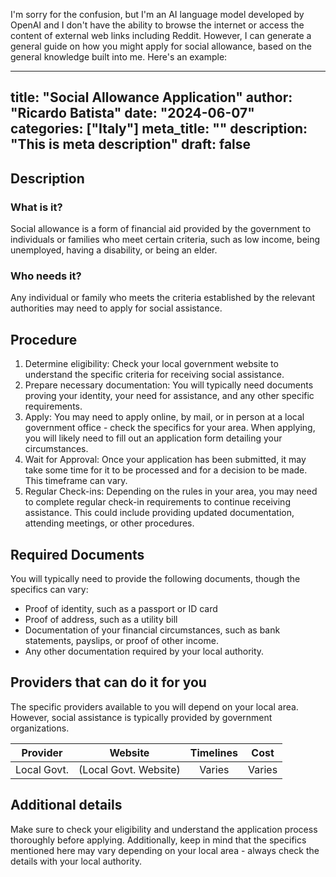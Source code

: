 I'm sorry for the confusion, but I'm an AI language model developed by OpenAI and I don't have the ability to browse the internet or access the content of external web links including Reddit. However, I can generate a general guide on how you might apply for social allowance, based on the general knowledge built into me. Here's an example:

---

title: "Social Allowance Application"
author: "Ricardo Batista"
date: "2024-06-07"
categories: ["Italy"]
meta_title: ""
description: "This is meta description"
draft: false
---

## Description
### What is it?
Social allowance is a form of financial aid provided by the government to individuals or families who meet certain criteria, such as low income, being unemployed, having a disability, or being an elder.

### Who needs it?
Any individual or family who meets the criteria established by the relevant authorities may need to apply for social assistance. 

## Procedure
1. Determine eligibility: Check your local government website to understand the specific criteria for receiving social assistance.
2. Prepare necessary documentation: You will typically need documents proving your identity, your need for assistance, and any other specific requirements.
3. Apply: You may need to apply online, by mail, or in person at a local government office - check the specifics for your area. When applying, you will likely need to fill out an application form detailing your circumstances.
4. Wait for Approval: Once your application has been submitted, it may take some time for it to be processed and for a decision to be made. This timeframe can vary.
5. Regular Check-ins: Depending on the rules in your area, you may need to complete regular check-in requirements to continue receiving assistance. This could include providing updated documentation, attending meetings, or other procedures.

## Required Documents
You will typically need to provide the following documents, though the specifics can vary:

- Proof of identity, such as a passport or ID card
- Proof of address, such as a utility bill
- Documentation of your financial circumstances, such as bank statements, payslips, or proof of other income.
- Any other documentation required by your local authority.
   
## Providers that can do it for you

The specific providers available to you will depend on your local area. However, social assistance is typically provided by government organizations.

| Provider        |     Website     |     Timelines    |       Cost         |
| --------------- | --------------- |  :-------------: | :-------------: |
| Local Govt.  |  (Local Govt. Website) | Varies | Varies |

## Additional details
Make sure to check your eligibility and understand the application process thoroughly before applying. Additionally, keep in mind that the specifics mentioned here may vary depending on your local area - always check the details with your local authority.